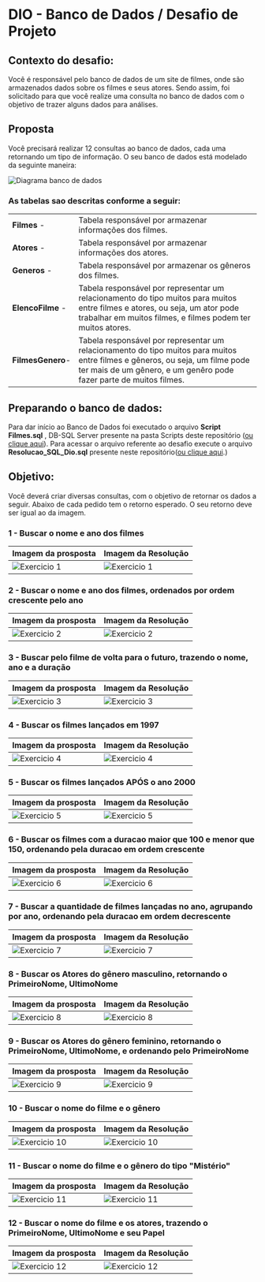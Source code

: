 # DIO - Banco de Dados / Desafio de Projeto


## Contexto do desafio:
Você é responsável pelo banco de dados de um site de filmes, onde são armazenados dados sobre os filmes e seus atores. Sendo assim, foi solicitado para que você realize uma consulta no banco de dados com o objetivo de trazer alguns dados para análises.

## Proposta
Você precisará realizar 12 consultas ao banco de dados, cada uma retornando um tipo de informação.
O seu banco de dados está modelado da seguinte maneira:

![Diagrama banco de dados](Imagens/diagrama.png)

### As tabelas sao  descritas conforme a seguir: 
|  |  |
| ------------------------- | --- |
| **Filmes** - | Tabela responsável por armazenar informações dos filmes. |
| **Atores** -| Tabela responsável por armazenar informações dos atores. |
| **Generos** - | Tabela responsável por armazenar os gêneros dos filmes. |
| **ElencoFilme** - | Tabela responsável por representar um relacionamento do tipo muitos para muitos entre filmes e atores, ou seja, um ator pode trabalhar em muitos filmes, e filmes podem ter muitos atores. |
| **FilmesGenero**- | Tabela responsável por representar um relacionamento do tipo muitos para muitos entre filmes e gêneros, ou seja, um filme pode ter mais de um gênero, e um genêro pode fazer parte de muitos filmes. |

## Preparando o banco de dados:
Para dar início ao Banco de Dados foi executado o arquivo **Script Filmes.sql** , DB-SQL Server presente na pasta Scripts deste repositório ([ou clique aqui](Script%20Filmes.sql)). 
Para acessar o arquivo referente ao desafio execute o arquivo **Resolucao_SQL_Dio.sql**  presente neste repositório([ou clique aqui](Resolucao_SQL_Dio.sql).)

## Objetivo:
Você deverá criar diversas consultas, com o objetivo de retornar os dados a seguir. Abaixo de cada pedido tem o retorno esperado. O seu retorno deve ser igual ao da imagem.

### 1 - Buscar o nome e ano dos filmes
| Imagem da prosposta |  Imagem da Resolução |
|--- | --- |
| ![Exercicio 1](Imagens/1.png) | ![Exercicio 1](Imagens/sql-busca-1.png) |

### 2 - Buscar o nome e ano dos filmes, ordenados por ordem crescente pelo ano
| Imagem da prosposta |  Imagem da Resolução |
|--- | --- |
| ![Exercicio 2](Imagens/2.png) | ![Exercicio 2](Imagens/sql-busca-2.png) |

### 3 - Buscar pelo filme de volta para o futuro, trazendo o nome, ano e a duração
| Imagem da prosposta |  Imagem da Resolução |
|--- | --- |
| ![Exercicio 3](Imagens/3.png) | ![Exercicio 3](Imagens/sql-busca-3.png) |

### 4 - Buscar os filmes lançados em 1997
| Imagem da prosposta |  Imagem da Resolução |
|--- | --- |
| ![Exercicio 4](Imagens/4.png) |![Exercicio 4](Imagens/sql-busca-4.png) |

### 5 - Buscar os filmes lançados APÓS o ano 2000
| Imagem da prosposta |  Imagem da Resolução |
|--- | --- |
| ![Exercicio 5](Imagens/5.png) |![Exercicio 5](Imagens/sql-busca-5.png) |

### 6 - Buscar os filmes com a duracao maior que 100 e menor que 150, ordenando pela duracao em ordem crescente
| Imagem da prosposta |  Imagem da Resolução |
|--- | --- |
| ![Exercicio 6](Imagens/6.png) | ![Exercicio 6](Imagens/sql-busca-6.png) |

### 7 - Buscar a quantidade de filmes lançadas no ano, agrupando por ano, ordenando pela duracao em ordem decrescente
| Imagem da prosposta |  Imagem da Resolução |
|--- | --- |
| ![Exercicio 7](Imagens/7.png) | ![Exercicio 7](Imagens/sql-busca-7.png) |

### 8 - Buscar os Atores do gênero masculino, retornando o PrimeiroNome, UltimoNome
| Imagem da prosposta |  Imagem da Resolução |
|--- | --- |
| ![Exercicio 8](Imagens/8.png) | ![Exercicio 8](Imagens/sql-busca-8.png) |

### 9 - Buscar os Atores do gênero feminino, retornando o PrimeiroNome, UltimoNome, e ordenando pelo PrimeiroNome
| Imagem da prosposta |  Imagem da Resolução |
|--- | --- |
| ![Exercicio 9](Imagens/9.png) | ![Exercicio 9](Imagens/sql-busca-9.png) |

### 10 - Buscar o nome do filme e o gênero
| Imagem da prosposta |  Imagem da Resolução |
|--- | --- |
| ![Exercicio 10](Imagens/10.png) | ![Exercicio 10](Imagens/sql-busca-10.png) |

### 11 - Buscar o nome do filme e o gênero do tipo "Mistério"
| Imagem da prosposta |  Imagem da Resolução |
|--- | --- |
| ![Exercicio 11](Imagens/11.png) | ![Exercicio 11](Imagens/sql-busca-11.png) |
### 12 - Buscar o nome do filme e os atores, trazendo o PrimeiroNome, UltimoNome e seu Papel
| Imagem da prosposta |  Imagem da Resolução |
|--- | --- |
| ![Exercicio 12](Imagens/12.png) | ![Exercicio 12](Imagens/sql-busca-12.png) |